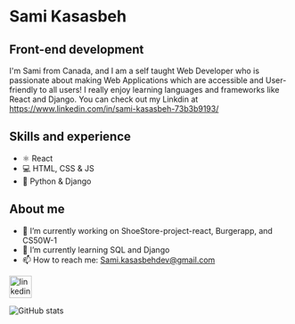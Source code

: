 # Sami Kasasbeh
## Front-end development
I'm Sami from Canada, and I am a self taught Web Developer who is passionate about making Web Applications which are accessible and User-friendly to all users! I really enjoy learning languages and frameworks like React and Django. You can check out my Linkdin at https://www.linkedin.com/in/sami-kasasbeh-73b3b9193/

## Skills and experience
* ⚛️ React
* 💻 HTML, CSS & JS
* 🐍 Python & Django


## About me
- 🔭 I’m currently working on  ShoeStore-project-react,  Burgerapp, and CS50W-1 
- 🌱 I’m currently learning SQL and Django 
- 📫 How to reach me: Sami.kasasbehdev@gmail.com 


[<img src='https://cdn.jsdelivr.net/npm/simple-icons@3.0.1/icons/linkedin.svg' alt='linkedin' height='40'>](https://www.linkedin.com/in/sami-kasasbeh-73b3b9193/) 

![GitHub stats](https://github-readme-stats.vercel.app/api?username=Samikasasbeh&show_icons=true)  


